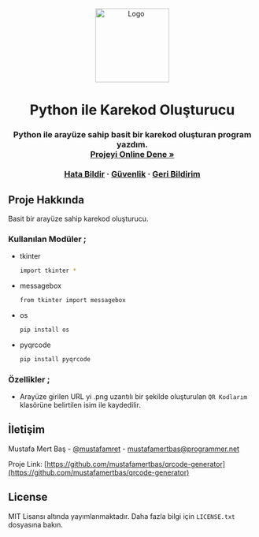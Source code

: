 <a name="readme-top"></a>

<br />
<div align="center">
  <a href="https://github.com/othneildrew/Best-README-Template">
    <img src="https://i.hizliresim.com/70zu244.png" alt="Logo" width="150" height="150">
  </a>

  <h1 align="center">Python ile Karekod Oluşturucu</h1>

  <h3 align="center">
   Python ile arayüze sahip basit bir karekod oluşturan program yazdım.
    <br />
    <a href="https://replit.com/@mustafamertbas/Karekod-Olusturucu"><strong>Projeyi Online Dene »</strong></a>
    <br />
    <br />
    <a href="https://github.com/mustafamertbas/qrcode-generator/issues">Hata Bildir</a>
    ·
    <a href="https://github.com/mustafamertbas/qrcode-generator/security">Güvenlik</a>
    ·
    <a href="https://github.com/mustafamertbas/qrcode-generator/issues">Geri Bildirim</a>
  </p>
</div>



<!-- Proje Hakkında -->
## Proje Hakkında

Basit bir arayüze sahip karekod oluşturucu.


### Kullanılan Modüler ;
* tkinter
  ```sh
  import tkinter *
  ```

* messagebox
  ```sh
  from tkinter import messagebox
  ```


* os
  ```sh
  pip install os
  ```


* pyqrcode
  ```sh
  pip install pyqrcode
  ```




### Özellikler ;
* Arayüze girilen URL yi .png uzantılı bir şekilde  oluşturulan `QR Kodlarım` klasörüne belirtilen isim ile kaydedilir.
 






<!-- İletişim -->
## İletişim
Mustafa Mert Baş - [@mustafamret](https://instagram.com/mustafamret.dev) - mustafamertbas@programmer.net


Proje Link: [https://github.com/mustafamertbas/qrcode-generator](https://github.com/mustafamertbas/qrcode-generator)




<!-- LICENSE -->
## License
MIT Lisansı altında yayımlanmaktadır. Daha fazla bilgi için `LICENSE.txt` dosyasına bakın. 
 
